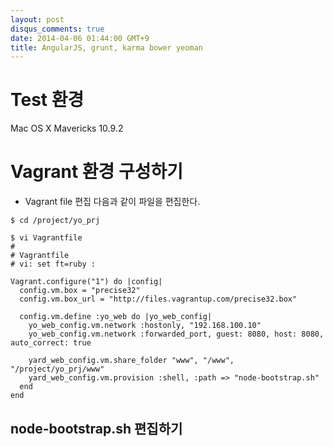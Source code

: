 ```yaml
---
layout: post
disqus_comments: true
date: 2014-04-06 01:44:00 GMT+9
title: AngularJS, grunt, karma bower yeoman
---
```

# Test 환경
Mac OS X Mavericks 10.9.2 

# Vagrant 환경 구성하기 

* Vagrant file 편집
다음과 같이 파일을 편집한다. 

```
$ cd /project/yo_prj

$ vi Vagrantfile
#
# Vagrantfile
# vi: set ft=ruby :

Vagrant.configure("1") do |config|
  config.vm.box = "precise32"
  config.vm.box_url = "http://files.vagrantup.com/precise32.box"

  config.vm.define :yo_web do |yo_web_config|
    yo_web_config.vm.network :hostonly, "192.168.100.10"
    yo_web_config.vm.network :forwarded_port, guest: 8080, host: 8080, auto_correct: true

    yard_web_config.vm.share_folder "www", "/www", "/project/yo_prj/www"
    yard_web_config.vm.provision :shell, :path => "node-bootstrap.sh"
  end
end
```

## node-bootstrap.sh 편집하기 
